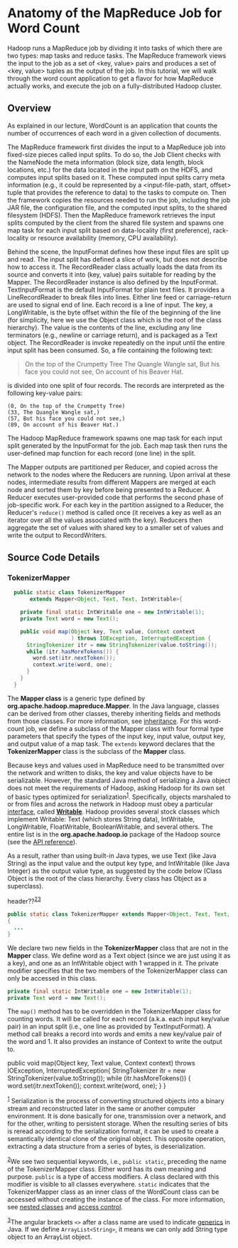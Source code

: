 

# Anatomy of the MapReduce Job for Word Count

Hadoop runs a MapReduce job by dividing it into tasks of which there are two types: map tasks and reduce tasks. The MapReduce framework views the input to the job as a set of <key, value> pairs and produces a set of <key, value> tuples as the output of the job. In this tutorial, we will walk through the word count application to get a flavor for how MapReduce actually works, and execute the job on a fully-distributed Hadoop cluster.


## Overview

As explained in our lecture, WordCount is an application that counts the number of occurrences of each word in a given collection of documents.

The MapReduce framework first divides the input to a MapReduce job into fixed-size pieces called input splits. To do so, the Job Client checks with the NameNode the meta information (block size, data length, block locations, etc.) for the data located in the input path on the HDFS, and computes input splits based on it. These computed input splits carry meta information (e.g., it could be represented by a <input-file-path, start, offset> tuple that provides the reference to data) to the tasks to compute on. Then the framework copies the resources needed to run the job, including the job JAR file, the configuration file, and the computed input splits, to the shared filesystem (HDFS). Then the MapReduce framework retrieves the input splits computed by the client from the shared file system and spawns one map task for each input split based on data-locality (first preference), rack-locality or resource availability (memory, CPU availability).

Behind the scene, the InputFormat defines how these input files are split up and read. The input split has defined a slice of work, but does not describe how to access it. The RecordReader class actually loads the data from its source and converts it into (key, value) pairs suitable for reading by the Mapper. The RecordReader instance is also defined by the InputFormat. TextInputFormat is the default InputFormat for plain text files. It provides a LineRecordReader to break files into lines. Either line feed or carriage-return are used to signal end of line. Each record is a line of input. The key, a LongWritable, is the byte offset within the file of the beginning of the line (for simplicity, here we use the Object class which is the root of the class hierarchy). The value is the contents of the line, excluding any line terminators (e.g., newline or carriage return), and is packaged as a Text object. The RecordReader is invoke repeatedly on the input until the entire input split has been consumed. So, a file containing the following text:

> On the top of the Crumpetty Tree
The Quangle Wangle sat,
But his face you could not see,
On account of his Beaver Hat.

is divided into one split of four records. The records are interpreted as the following key-value pairs:

```
(0, On the top of the Crumpetty Tree)
(33, The Quangle Wangle sat,)
(57, But his face you could not see,)
(89, On account of his Beaver Hat.)
```


The Hadoop MapReduce framework spawns one map task for each input split generated by the InputFormat for the job. Each map task then runs the user-defined map function for each record (one line) in the split.  

The Mapper outputs are partitioned per Reducer, and copied across the network to the nodes where the Reducers are running. Upon arrival at these nodes, intermediate results from different Mappers are merged at each node and sorted them by key before being presented to a Reducer. A Reducer executes user-provided code that performs the second phase of job-specific work. For each key in the partition assigned to a Reducer, the Reducer's `reduce()` method is called once (it receives a key as well as an iterator over all the values associated with the key). Reducers then aggregate the set of values with shared key to a smaller set of values and write the output to RecordWriters.



## Source Code Details

### TokenizerMapper


```java
  public static class TokenizerMapper
       extends Mapper<Object, Text, Text, IntWritable>{

    private final static IntWritable one = new IntWritable(1);
    private Text word = new Text();

    public void map(Object key, Text value, Context context
                    ) throws IOException, InterruptedException {
      StringTokenizer itr = new StringTokenizer(value.toString());
      while (itr.hasMoreTokens()) {
        word.set(itr.nextToken());
        context.write(word, one);
      }
    }
  }
```  

The **Mapper class** is a generic type defined by **org.apache.hadoop.mapreduce.Mapper**. In the Java language, classes can be derived from other classes, thereby inheriting fields and methods from those classes. For more information, see [inheritance](https://docs.oracle.com/javase/tutorial/java/IandI/subclasses.html). For this word-count job, we define a subclass of the Mapper class with four formal type parameters that specify the types of the input key, input value, output key, and output value of a map task. The `extends` keyword declares that the **TokenizerMapper** class is the subclass of the **Mapper** class.

Because keys and values used in MapReduce need to be transmitted over the network and written to disks, the key and value objects have to be serializable. However, the standard Java method of serializing a Java object does not meet the requirements of Hadoop, asking Hadoop for its own set of basic types optimized for serialization<sup><a href="#footnote1">1</a></sup>. Specifically, objects marshaled to or from files and across the network in Hadoop must obey a particular [interface](https://docs.oracle.com/javase/tutorial/java/concepts/interface.html), called [**Writable**](https://hadoop.apache.org/docs/current/api/index.html). Hadoop provides several stock classes which implement Writable: Text (which stores String data), IntWritable, LongWritable, FloatWritable, BooleanWritable, and several others. The entire list is in the **org.apache.hadoop.io** package of the Hadoop source (see the [API reference](https://hadoop.apache.org/docs/current/api/index.html)).


As a result, rather than using built-in Java types, we use Text (like Java String) as the input value and the output key type, and IntWritable (like Java Integer) as the output value type, as suggested by the code below (Class Object is the root of the class hierarchy. Every class has Object as a superclass).

header??<sup><a href="#footnote2">2</a></sup><sup><a href="#footnote3">3</a></sup>

```java
public static class TokenizerMapper extends Mapper<Object, Text, Text, IntWritable>
{
  ...
}
```

We declare two new fields in the **TokenizerMapper** class that are not in the **Mapper** class. We define word as a Text object (since we are just using it as a key), and one as an IntWritable object with 1 wrapped in it. The private modifier specifies that the two members of the TokenizerMapper class can only be accessed in this class.

```java
private final static IntWritable one = new IntWritable(1);
private Text word = new Text();
```


The `map()` method has to be overridden in the TokenizerMapper class for counting words. It will be called for each record (a.k.a. each input key/value pair) in an input split (i.e., one line as provided by TextInputFormat). A method call breaks a record into words and emits a new key/value pair of the word and 1. It also provides an instance of Context to write the output to.

public void map(Object key, Text value, Context context) throws IOException, InterruptedException{
  StringTokenizer itr = new StringTokenizer(value.toString());
  while (itr.hasMoreTokens()) {
    word.set(itr.nextToken());
    context.write(word, one);
    }
}





<sup>[1](#footnote1)</sup> Serialization is the process of converting structured objects into a binary stream and reconstructed later in the same or another computer environment. It is done basically for one, transmission over a network, and for the other, writing to persistent storage. When the resulting series of bits is reread according to the serialization format, it can be used to create a semantically identical clone of the original object. This opposite operation, extracting a data structure from a series of bytes, is deserialization.

<sup>[2](#footnote2)</sup>We see two sequential keywords, i.e., `public static`, preceding the name of the TokenizerMapper class. Either word has its own meaning and purpose. `public` is a type of access modifiers. A class declared with this modifier is visible to all classes everywhere. `static` indicates that the TokenizerMapper class as an inner class of the WordCount class can be accessed without creating the instance of the class. For more information, see [nested classes](https://docs.oracle.com/javase/tutorial/java/javaOO/nested.html) and [access control](https://docs.oracle.com/javase/tutorial/java/javaOO/accesscontrol.html).

<sup>[3](#footnote3)</sup>The angular brackets `<>` after a class name are used to indicate [generics](http://docs.oracle.com/javase/tutorial/java/generics/index.html) in Java.  If we define `ArrayList<String>`, it means we can only add String type object to an ArrayList object.
